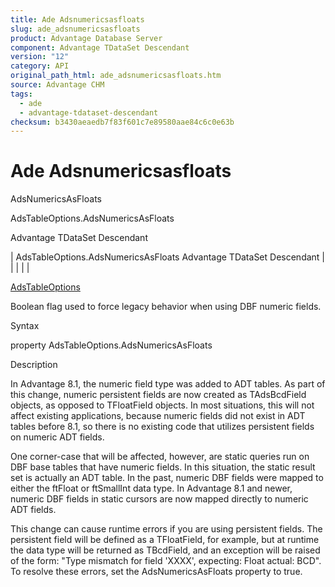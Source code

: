 ```yaml
---
title: Ade Adsnumericsasfloats
slug: ade_adsnumericsasfloats
product: Advantage Database Server
component: Advantage TDataSet Descendant
version: "12"
category: API
original_path_html: ade_adsnumericsasfloats.htm
source: Advantage CHM
tags:
  - ade
  - advantage-tdataset-descendant
checksum: b3430aeaedb7f83f601c7e89580aae84c6c0e63b
---
```


# Ade Adsnumericsasfloats

AdsNumericsAsFloats

AdsTableOptions.AdsNumericsAsFloats

Advantage TDataSet Descendant

| AdsTableOptions.AdsNumericsAsFloats  Advantage TDataSet Descendant |  |  |  |  |

[AdsTableOptions](ade_adstableoptions.md)

Boolean flag used to force legacy behavior when using DBF numeric fields.

Syntax

property AdsTableOptions.AdsNumericsAsFloats

Description

In Advantage 8.1, the numeric field type was added to ADT tables. As part of this change, numeric persistent fields are now created as TAdsBcdField objects, as opposed to TFloatField objects. In most situations, this will not affect existing applications, because numeric fields did not exist in ADT tables before 8.1, so there is no existing code that utilizes persistent fields on numeric ADT fields.

One corner-case that will be affected, however, are static queries run on DBF base tables that have numeric fields. In this situation, the static result set is actually an ADT table. In the past, numeric DBF fields were mapped to either the ftFloat or ftSmallInt data type. In Advantage 8.1 and newer, numeric DBF fields in static cursors are now mapped directly to numeric ADT fields.

This change can cause runtime errors if you are using persistent fields. The persistent field will be defined as a TFloatField, for example, but at runtime the data type will be returned as TBcdField, and an exception will be raised of the form: "Type mismatch for field 'XXXX', expecting: Float actual: BCD". To resolve these errors, set the AdsNumericsAsFloats property to true.

